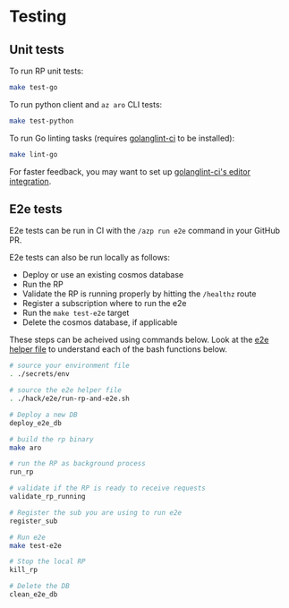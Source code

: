 # Testing

## Unit tests

To run RP unit tests:

```bash
make test-go
```

To run python client and `az aro` CLI tests:

```bash
make test-python
```

To run Go linting tasks (requires [golanglint-ci](https://golangci-lint.run/usage/install/) to be installed):

```bash
make lint-go
```

For faster feedback, you may want to set up [golanglint-ci's editor integration](https://golangci-lint.run/usage/integrations/).

## E2e tests

E2e tests can be run in CI with the `/azp run e2e` command in your GitHub PR.

E2e tests can also be run locally as follows:
- Deploy or use an existing cosmos database
- Run the RP
- Validate the RP is running properly by hitting the `/healthz` route
- Register a subscription where to run the e2e
- Run the `make test-e2e` target
- Delete the cosmos database, if applicable

These steps can be acheived using commands below.  Look at the [e2e helper
file](../hack/e2e/run-rp-and-e2e.sh) to understand each of the bash functions
below.


```bash
# source your environment file
. ./secrets/env

# source the e2e helper file
. ./hack/e2e/run-rp-and-e2e.sh

# Deploy a new DB
deploy_e2e_db

# build the rp binary
make aro

# run the RP as background process
run_rp

# validate if the RP is ready to receive requests
validate_rp_running

# Register the sub you are using to run e2e
register_sub

# Run e2e
make test-e2e

# Stop the local RP
kill_rp

# Delete the DB
clean_e2e_db
```
